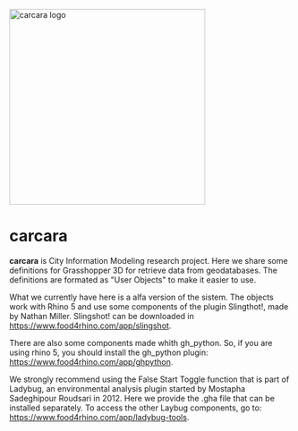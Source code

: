 
<p align="left">
  <img src="https://github.com/led-ufc/carcara/blob/master/_logo_carcar%C3%A1.png" width="350" alt="carcara logo">
</p>  
  
# carcara

**carcara** is City Information Modeling research project. Here we share some definitions for Grasshopper 3D for retrieve data from geodatabases. The definitions are formated as "User Objects" to make it easier to use. 

What we currently have here is a alfa version of the sistem. The objects work with Rhino 5 and use some components of the plugin Slingthot!, made by Nathan Miller. Slingshot! can be downloaded in https://www.food4rhino.com/app/slingshot.

There are also some components made whith gh_python. So, if you are using rhino 5, you should install the gh_python plugin: https://www.food4rhino.com/app/ghpython.

We strongly recommend using the False Start Toggle function that is part of Ladybug, an environmental analysis plugin started by Mostapha Sadeghipour Roudsari in 2012. Here we provide the .gha file that can be installed separately. To access the other Laybug components, go to: https://www.food4rhino.com/app/ladybug-tools.
